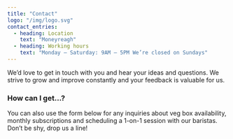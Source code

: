 ```yaml
---
title: "Contact"
logo: "/img/logo.svg"
contact_entries:
  - heading: Location
    text: "Moneyreagh"
  - heading: Working hours
    text: "Monday – Saturday: 9AM – 5PM We’re closed on Sundays"
---
```


We’d love to get in touch with you and hear your ideas and
questions. We strive to grow and improve constantly and your feedback
is valuable for us.

<h3 class="f4 b lh-title mb2">How can I get…?</h3>

You can also use the form below for any inquiries about veg box
availability, monthly subscriptions and scheduling a 1-on-1 session
with our baristas. Don’t be shy, drop us a line!
